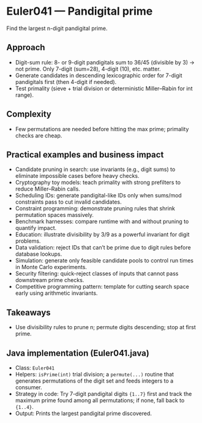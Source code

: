 # Euler041 — Pandigital prime

Find the largest n-digit pandigital prime.

## Approach

- Digit-sum rule: 8- or 9-digit pandigitals sum to 36/45 (divisible by 3) → not prime. Only 7-digit (sum=28), 4-digit (10), etc. matter.
- Generate candidates in descending lexicographic order for 7-digit pandigitals first (then 4-digit if needed).
- Test primality (sieve + trial division or deterministic Miller–Rabin for int range).

## Complexity
- Few permutations are needed before hitting the max prime; primality checks are cheap.

## Practical examples and business impact

- Candidate pruning in search: use invariants (e.g., digit sums) to eliminate impossible cases before heavy checks.
- Cryptography toy models: teach primality with strong prefilters to reduce Miller–Rabin calls.
- Scheduling IDs: generate pandigital-like IDs only when sums/mod constraints pass to cut invalid candidates.
- Constraint programming: demonstrate pruning rules that shrink permutation spaces massively.
- Benchmark harnesses: compare runtime with and without pruning to quantify impact.
- Education: illustrate divisibility by 3/9 as a powerful invariant for digit problems.
- Data validation: reject IDs that can’t be prime due to digit rules before database lookups.
- Simulation: generate only feasible candidate pools to control run times in Monte Carlo experiments.
- Security filtering: quick-reject classes of inputs that cannot pass downstream prime checks.
- Competitive programming pattern: template for cutting search space early using arithmetic invariants.

## Takeaways
- Use divisibility rules to prune n; permute digits descending; stop at first prime.


## Java implementation (Euler041.java)

- Class: `Euler041`
- Helpers: `isPrime(int)` trial division; a `permute(...)` routine that generates permutations of the digit set and feeds integers to a consumer.
- Strategy in code: Try 7-digit pandigital digits `{1..7}` first and track the maximum prime found among all permutations; if none, fall back to `{1..4}`.
- Output: Prints the largest pandigital prime discovered.
